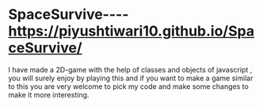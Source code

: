 # SpaceSurvive----   https://piyushtiwari10.github.io/SpaceSurvive/
I have made a 2D-game with the help of classes and objects of javascript , you will surely enjoy by playing this and if you want to make a game similar to this you are very welcome to pick my code and make some changes to make it more interesting.
